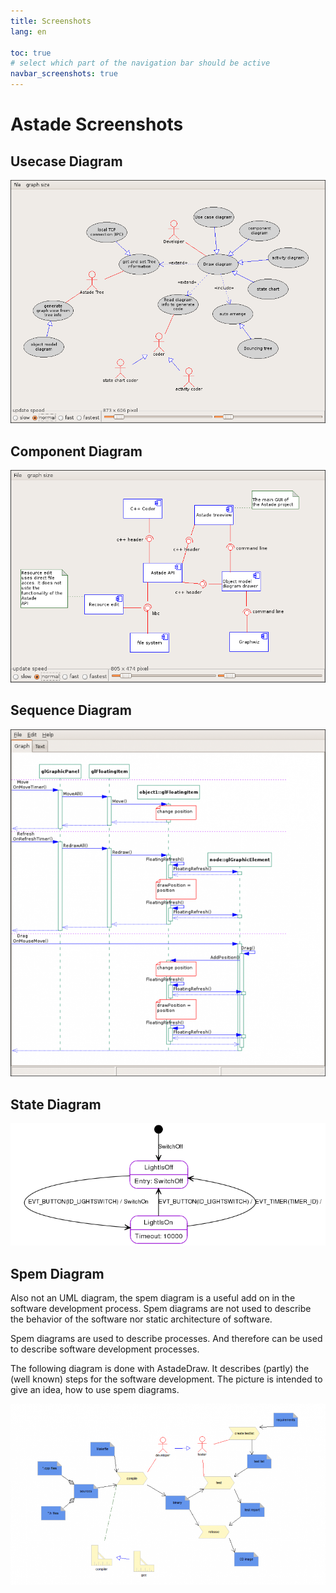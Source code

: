 ```yaml
---
title: Screenshots
lang: en

toc: true
# select which part of the navigation bar should be active
navbar_screenshots: true
---
```


Astade Screenshots
==================

Usecase Diagram
---------------

![Usecase Diagram](media/usecase.png)

Component Diagram
-----------------

![Component Diagram](media/component.png)

Sequence Diagram
-----------------

![Sequence Diagram](media/sequence.png)

State Diagram
-----------------

![State Diagram](media/statechart.png)

Spem Diagram
------------

Also not an UML diagram, the spem diagram is a useful add on in the software development process. Spem diagrams are not used to describe the behavior of the software nor static architecture of software.

Spem diagrams are used to describe processes. And therefore can be used to describe software development processes.

The following diagram is done with AstadeDraw. It describes (partly) the (well known) steps for the software development. The picture is intended to give an idea, how to use spem diagrams.

![Spem Diagram](media/spem.png)

